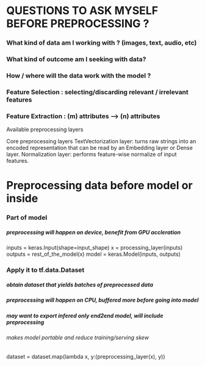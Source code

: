 # QUESTIONS TO ASK MYSELF BEFORE PREPROCESSING ?
### What kind of data am I working with ? (images, text, audio, etc)
### What kind of outcome am I seeking with data? 
### How / where will the data work with the model ? 
### 
### Feature Selection : selecting/discarding relevant / irrelevant features 
### Feature Extraction : (m) attributes --> (n) attributes


Available preprocessing layers

Core preprocessing layers
TextVectorization layer: turns raw strings into an encoded representation that can be read by an Embedding layer or Dense layer.
Normalization layer: performs feature-wise normalize of input features.


# Preprocessing data before model or inside 

### Part of model 
##### preprocessing will happen on device, benefit from GPU accleration

inputs = keras.Input(shape=input_shape)
x = processing_layer(inputs)
outputs = rest_of_the_model(x)
model = keras.Model(inputs, outputs)

### Apply it to tf.data.Dataset 
##### obtain dataset that yields batches of preprocessed data 
##### preprocessing will happen on CPU, buffered more before going into model
##### may want to export infered only end2end model, will include preprocessing
###### makes model portable and reduce training/serving skew 

dataset = dataset.map(lambda x, y:(preprocessing_layer(x), y))
  
